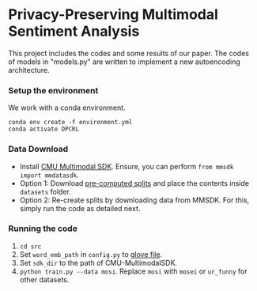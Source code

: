 # Privacy-Preserving Multimodal Sentiment Analysis
This project includes the codes and some results of our paper.
The codes of models in "models.py" are written to implement a new autoencoding architecture.

### Setup the environment

We work with a conda environment.

```
conda env create -f environment.yml
conda activate DPCRL
```

### Data Download

- Install [CMU Multimodal SDK](https://github.com/A2Zadeh/CMU-MultimodalSDK). Ensure, you can perform ```from mmsdk import mmdatasdk```.    
- Option 1: Download [pre-computed splits](https://drive.google.com/drive/folders/1IBwWNH0XjPnZWaAlP1U2tIJH6Rb3noMI?usp=sharing) and place the contents inside ```datasets``` folder.     
- Option 2: Re-create splits by downloading data from MMSDK. For this, simply run the code as detailed next.

### Running the code

1. ```cd src```
2. Set ```word_emb_path``` in ```config.py``` to [glove file](http://nlp.stanford.edu/data/glove.840B.300d.zip).
3. Set ```sdk_dir``` to the path of CMU-MultimodalSDK.
2. ```python train.py --data mosi```. Replace ```mosi``` with ```mosei``` or ```ur_funny``` for other datasets.
